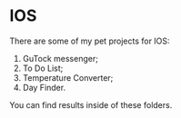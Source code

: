 # IOS
There are some of my pet projects for IOS:

1. GuTock messenger; 
2. To Do List;
3. Temperature Converter;
4. Day Finder.

You can find results inside of these folders.
